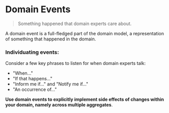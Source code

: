 # Domain Events
>Something happened that domain experts care about. 

A domain event is a full-fledged part of the domain model, 
a representation of something that happened in the domain.

### Individuating events:
Consider a few key phrases to listen for when domain experts talk:
* "When..."
* "If that happens..."
* "Inform me if..." and "Notify me if..."
* "An occurrence of..."

**Use domain events to explicitly implement side effects of changes within your domain,
namely across multiple aggregates**.
